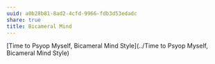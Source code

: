 ```yaml
---
uuid: a0b28b81-8ad2-4cfd-9966-fdb3d53edadc
share: true
title: Bicameral Mind
---
```

[Time to Psyop Myself, Bicameral Mind Style](../Time to Psyop Myself, Bicameral Mind Style)